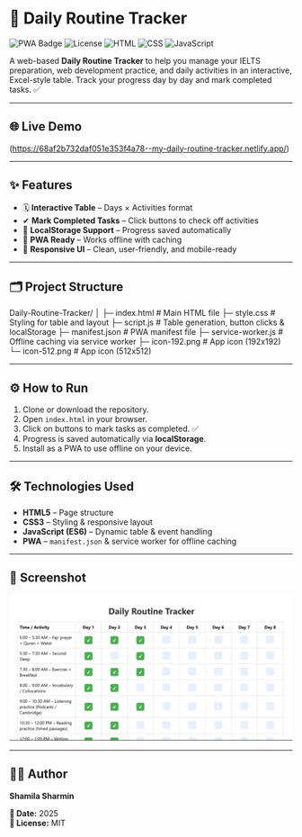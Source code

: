 # 🌟 Daily Routine Tracker

![PWA Badge](https://img.shields.io/badge/PWA-Ready-brightgreen)
![License](https://img.shields.io/badge/License-MIT-blue)
![HTML](https://img.shields.io/badge/HTML5-orange)
![CSS](https://img.shields.io/badge/CSS3-blue)
![JavaScript](https://img.shields.io/badge/JS-yellow)

A web-based **Daily Routine Tracker** to help you manage your IELTS preparation, web development practice, and daily activities in an interactive, Excel-style table. Track your progress day by day and mark completed tasks. ✅

---

## 🌐 Live Demo
(https://68af2b732daf051e353f4a78--my-daily-routine-tracker.netlify.app/)

---

## ✨ Features

- 🗓 **Interactive Table** – Days × Activities format
- ✔ **Mark Completed Tasks** – Click buttons to check off activities
- 💾 **LocalStorage Support** – Progress saved automatically
- 📱 **PWA Ready** – Works offline with caching
- 🎨 **Responsive UI** – Clean, user-friendly, and mobile-ready

---

## 🗂 Project Structure

Daily-Routine-Tracker/
│
├─ index.html # Main HTML file
├─ style.css # Styling for table and layout
├─ script.js # Table generation, button clicks & localStorage
├─ manifest.json # PWA manifest file
├─ service-worker.js # Offline caching via service worker
├─ icon-192.png # App icon (192x192)
└─ icon-512.png # App icon (512x512)


---

## ⚙️ How to Run

1. Clone or download the repository.  
2. Open `index.html` in your browser.  
3. Click on buttons to mark tasks as completed. ✅  
4. Progress is saved automatically via **localStorage**.  
5. Install as a PWA to use offline on your device.

---

## 🛠 Technologies Used

- **HTML5** – Page structure  
- **CSS3** – Styling & responsive layout  
- **JavaScript (ES6)** – Dynamic table & event handling  
- **PWA** – `manifest.json` & service worker for offline caching  

---

## 📸 Screenshot
![App Screenshot](screenshot.png)

---

## 👩‍💻 Author
**Shamila Sharmin**  

**📅 Date:** 2025  
**📄 License:** MIT

